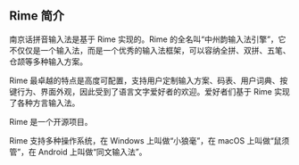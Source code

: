 ﻿## Rime 简介

南京话拼音输入法是基于 Rime 实现的。Rime 的全名叫“中州韵输入法引擎”，它不仅仅是一个输入法，而是一个优秀的输入法框架，可以容纳全拼、双拼、五笔、仓颉等多种输入方案。

Rime 最卓越的特点是高度可配置，支持用户定制输入方案、码表、用户词典、按键行为、界面外观，因此受到了语言文字爱好者的欢迎。爱好者们基于 Rime 实现了各种方言输入法。

Rime 是一个开源项目。

Rime 支持多种操作系统，在 Windows 上叫做“小狼毫”，在 macOS 上叫做“鼠须管”，在 Android 上叫做“同文输入法”。
